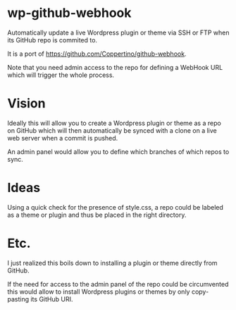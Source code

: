 wp-github-webhook
=================

Automatically update a live Wordpress plugin or theme via SSH or FTP when its GitHub repo is commited to.

It is a port of https://github.com/Coppertino/github-webhook.

Note that you need admin access to the repo for defining a WebHook URL which will trigger the whole process.

Vision
======

Ideally this will allow you to create a Wordpress plugin or theme as a repo on GitHub which will then automatically be synced with a clone on a live web server when a commit is pushed.

An admin panel would allow you to define which branches of which repos to sync.

Ideas
=====

Using a quick check for the presence of style.css, a repo could be labeled as a theme or plugin and thus be placed in the right directory.

Etc.
====

I just realized this boils down to installing a plugin or theme directly from GitHub.

If the need for access to the admin panel of the repo could be circumvented this would allow to install Wordpress plugins or themes by only copy-pasting its GitHub URI.